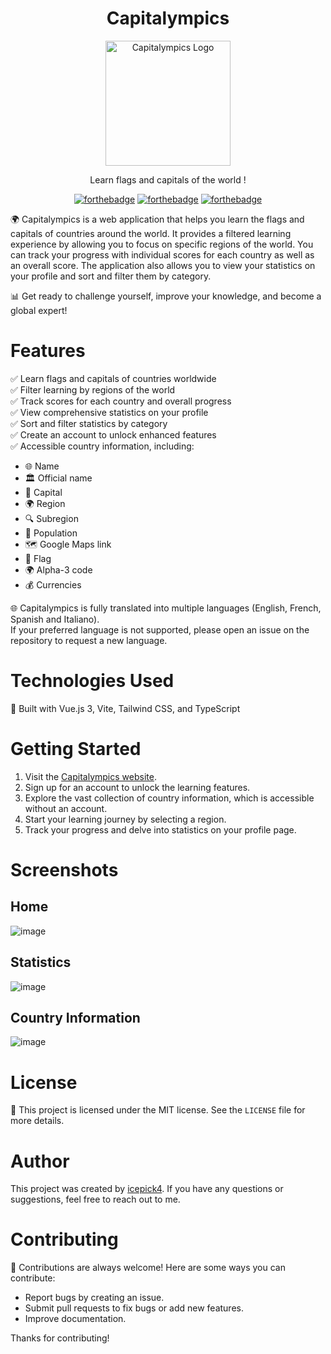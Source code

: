 <div align="center">

# Capitalympics

<img src="https://raw.githubusercontent.com/icepick4/capitalympics/main/public/logo.png" alt="Capitalympics Logo" width="200" />

Learn flags and capitals of the world !

[![forthebadge](https://forthebadge.com/images/badges/made-with-vue.svg)](https://forthebadge.com)
[![forthebadge](https://forthebadge.com/images/badges/built-with-love.svg)](https://forthebadge.com)
[![forthebadge](https://forthebadge.com/images/badges/open-source.svg)](https://forthebadge.com)

</div>

🌍 Capitalympics is a web application that helps you learn the flags and capitals of countries around the world. It provides a filtered learning experience by allowing you to focus on specific regions of the world. You can track your progress with individual scores for each country as well as an overall score. The application also allows you to view your statistics on your profile and sort and filter them by category.

📊 Get ready to challenge yourself, improve your knowledge, and become a global expert!

# Features

✅ Learn flags and capitals of countries worldwide \
✅ Filter learning by regions of the world \
✅ Track scores for each country and overall progress \
✅ View comprehensive statistics on your profile \
✅ Sort and filter statistics by category \
✅ Create an account to unlock enhanced features \
✅ Accessible country information, including:

-   🌐 Name
-   🏛️ Official name
-   🌆 Capital
-   🌍 Region
-   🔍 Subregion
-   👥 Population
-   🗺️ Google Maps link
-   🚩 Flag
-   🌍 Alpha-3 code
-   💰 Currencies

🌐 Capitalympics is fully translated into multiple languages (English, French, Spanish and Italiano). \
If your preferred language is not supported, please open an issue on the repository to request a new language.

# Technologies Used

🚀 Built with Vue.js 3, Vite, Tailwind CSS, and TypeScript

# Getting Started

1.  Visit the [Capitalympics website](https://capitalympics.com).
2.  Sign up for an account to unlock the learning features.
3.  Explore the vast collection of country information, which is accessible without an account.
4.  Start your learning journey by selecting a region.
5.  Track your progress and delve into statistics on your profile page.

# Screenshots

## Home

![image](https://github.com/icepick4/capitalympics/assets/82316285/8247184b-b2ab-4592-9f50-63c2e0675767)

## Statistics

![image](https://github.com/icepick4/capitalympics/assets/82316285/dbb8e136-bb31-400c-82df-2f5315990f36)

## Country Information

![image](https://github.com/icepick4/capitalympics/assets/82316285/b29df73e-7537-4d2c-ab38-3c4a5806193f)

# License

📝 This project is licensed under the MIT license. See the `LICENSE` file for more details.

# Author

This project was created by [icepick4](https://github.com/icepick4). If you have any questions or suggestions, feel free to reach out to me.

# Contributing

🤝 Contributions are always welcome! Here are some ways you can contribute:

-   Report bugs by creating an issue.
-   Submit pull requests to fix bugs or add new features.
-   Improve documentation.

Thanks for contributing!

